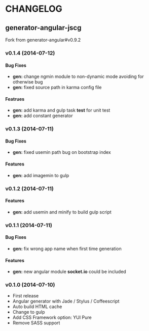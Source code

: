 # CHANGELOG

## generator-angular-jscg
Fork from generator-angular#v0.9.2

### v0.1.4 (2014-07-12)

#### Bug Fixes

* **gen:** change ngmin module to non-dynamic mode avoiding for otherwise bug
* **gen:** fixed source path in karma config file

#### Featrues

* **gen:** add karma and gulp task __test__ for unit test
* **gen:** add constant generator

### v0.1.3 (2014-07-11)

#### Bug Fixes

* **gen:** fixed usemin path bug on bootstrap index 

#### Features

* **gen:** add imagemin to gulp

### v0.1.2 (2014-07-11)

#### Features

* **gen:** add usemin and minify to build gulp script

### v0.1.1 (2014-07-11)

#### Bug Fixes

* **gen:** fix wrong app name when first time generation

#### Features

* **gen:** new angular module __socket.io__ could be included

### v0.1.0 (2014-07-10)

* First release
* Angular generator with Jade / Stylus / Coffeescript
* Auto build HTML cache
* Change to gulp
* Add CSS Framework option: YUI Pure
* Remove SASS support